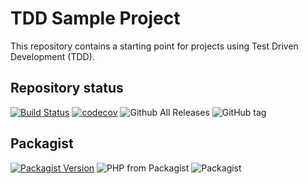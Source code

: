 # TDD Sample Project

This repository contains a starting point for projects using Test Driven Development (TDD).

## Repository status

[![Build Status](https://travis-ci.org/Heru-Luin/tdd-sample-project.svg?branch=master)](https://travis-ci.org/Heru-Luin/tdd-sample-project)
[![codecov](https://codecov.io/gh/Heru-Luin/tdd-sample-project/branch/master/graph/badge.svg)](https://codecov.io/gh/Heru-Luin/tdd-sample-project)
![Github All Releases](https://img.shields.io/github/downloads/Heru-Luin/tdd-sample-project/total.svg)
![GitHub tag](https://img.shields.io/github/tag/Heru-Luin/tdd-sample-project.svg)

## Packagist

[![Packagist Version](https://img.shields.io/packagist/v/Heru-Luin/tdd-sample-project.svg)](https://packagist.org/packages/Heru-Luin/tdd-sample-project)
![PHP from Packagist](https://img.shields.io/packagist/php-v/Heru-Luin/tdd-sample-project.svg)
![Packagist](https://img.shields.io/packagist/l/Heru-Luin/tdd-sample-project.svg)
